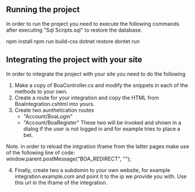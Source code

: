 ## Running the project
In order to run the project you need to execute the following commands after executing "Sql Scripts.sql" to restore the database.

npm install
npm run build-css
dotnet restore
dontet run

## Integrating the project with your site
In order to integrate the project with your site you need to do the following

1. Make a copy of BoaController.cs and modify the snippets in each of the methods to your own.
2. Create a route for your integration and copy the HTML from BoaIntegration.cshtml into yours.
3. Create two aunthetication routes
	- "Account/BoaLogin"
	- "Account/BoaRegister"
These two will be invoked and shown in a dialog if the user is not logged in and for example tries to place a bet.

Note. in order to reload the intgration iframe from the latter pages make use of the following line of code:
	window.parent.postMessage("BOA_REDIRECT", "");

4. Finally, create two a subdomin to your own website, for example integration.example.com and point it to the ip we provide you with. Use this url in the iframe of the integration.

